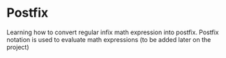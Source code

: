 # Postfix
Learning how to convert regular infix math expression into postfix. 
Postfix notation is used to evaluate math  expressions (to be added later on the project)
